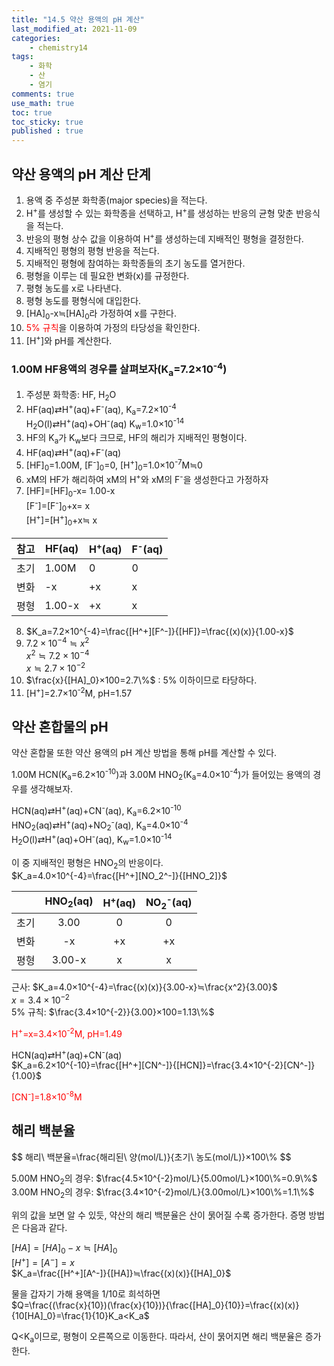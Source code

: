 ```yaml
---
title: "14.5 약산 용액의 pH 계산"
last_modified_at: 2021-11-09
categories:
    - chemistry14
tags:
    - 화학
    - 산
    - 염기
comments: true
use_math: true
toc: true
toc_sticky: true
published : true
---
```


## 약산 용액의 pH 계산 단계

1. 용액 중 주성분 화학종(major species)을 적는다.
2. H<sup>+</sup>를 생성할 수 있는 화학종을 선택하고, H<sup>+</sup>를 생성하는 반응의 균형 맞춘 반응식을 적는다.
3. 반응의 평형 상수 값을 이용하여 H<sup>+</sup>를 생성하는데 지배적인 평형을 결정한다.
4. 지배적인 평형의 평형 반응을 적는다.
5. 지배적인 평형에 참여하는 화학종들의 초기 농도를 열거한다.
6. 평형을 이루는 데 필요한 변화(x)를 규정한다.
7. 평형 농도를 x로 나타낸다.
8. 평형 농도를 평형식에 대입한다.
9. [HA]<sub>0</sub>-x≒[HA]<sub>0</sub>라 가정하여 x를 구한다.
10. <span style="color: red">5% 규칙</span>을 이용하여 가정의 타당성을 확인한다.
11. [H<sup>+</sup>]와 pH를 계산한다.

### 1.00M HF용액의 경우를 살펴보자(K<sub>a</sub>=7.2×10<sup>-4</sup>)

1. 주성분 화학종: HF, H<sub>2</sub>O
2. HF(aq)⇄H<sup>+</sup>(aq)+F<sup>-</sup>(aq), K<sub>a</sub>=7.2×10<sup>-4</sup>\
H<sub>2</sub>O(l)⇄H<sup>+</sup>(aq)+OH<sup>-</sup>(aq) K<sub>w</sub>=1.0×10<sup>-14</sup>
3. HF의 K<sub>a</sub>가 K<sub>w</sub>보다 크므로, HF의 해리가 지배적인 평형이다.
4. HF(aq)⇄H<sup>+</sup>(aq)+F<sup>-</sup>(aq)
5. [HF]<sub>0</sub>=1.00M, [F<sup>-</sup>]<sub>0</sub>=0, [H<sup>+</sup>]<sub>0</sub>=1.0×10<sup>-7</sup>M≒0
6. xM의 HF가 해리하여 xM의 H<sup>+</sup>와 xM의 F<sup>-</sup>을 생성한다고 가정하자
7. [HF]=[HF]<sub>0</sub>-x= 1.00-x\
[F<sup>-</sup>]=[F<sup>-</sup>]<sub>0</sub>+x= x\
[H<sup>+</sup>]=[H<sup>+</sup>]<sub>0</sub>+x≒ x

|참고|HF(aq)|H<sup>+</sup>(aq)|F<sup>-</sup>(aq)|
|---|---|---|---|
|초기|1.00M|0|0|
|변화|-x|+x|x|
|평형|1.00-x|+x|x|

8. $K_a=7.2×10^{-4}=\frac{[H^+][F^-]}{[HF]}=\frac{(x)(x)}{1.00-x}$
9. $7.2×10^{-4}≒x^2$\
$x^2≒7.2×10^{-4}$\
$x≒2.7×10^{-2}$
10. $\frac{x}{[HA]_0}×100=2.7\%$ : 5% 이하이므로 타당하다.
11. [H<sup>+</sup>]=2.7×10<sup>-2</sup>M, pH=1.57

## 약산 혼합물의 pH

약산 혼합물 또한 약산 용액의 pH 계산 방법을 통해 pH를 계산할 수 있다.

1.00M HCN(K<sub>a</sub>=6.2×10<sup>-10</sup>)과 3.00M HNO<sub>2</sub>(K<sub>a</sub>=4.0×10<sup>-4</sup>)가 들어있는 용액의 경우를 생각해보자.

HCN(aq)⇄H<sup>+</sup>(aq)+CN<sup>-</sup>(aq), K<sub>a</sub>=6.2×10<sup>-10</sup>\
HNO<sub>2</sub>(aq)⇄H<sup>+</sup>(aq)+NO<sub>2</sub><sup>-</sup>(aq), K<sub>a</sub>=4.0×10<sup>-4</sup>\
H<sub>2</sub>O(l)⇄H<sup>+</sup>(aq)+OH<sup>-</sup>(aq), K<sub>w</sub>=1.0×10<sup>-14</sup>

이 중 지배적인 평형은 HNO<sub>2</sub>의 반응이다.\
$K_a=4.0×10^{-4}=\frac{[H^+][NO_2^-]}{[HNO_2]}$

||HNO<sub>2</sub>(aq)|H<sup>+</sup>(aq)|NO<sub>2</sub><sup>-</sup>(aq)|
|---|:---:|:---:|:---:|
|초기|3.00|0|0|
|변화|-x|+x|+x|
|평형|3.00-x|x|x|

근사: $K_a=4.0×10^{-4}=\frac{(x)(x)}{3.00-x}≒\frac{x^2}{3.00}$\
$x=3.4×10^{-2}$\
5% 규칙: $\frac{3.4×10^{-2}}{3.00}×100=1.13\%$

<span style="color: red">H<sup>+</sup>=x=3.4×10<sup>-2</sup>M, pH=1.49</span>

HCN(aq)⇄H<sup>+</sup>(aq)+CN<sup>-</sup>(aq)\
$K_a=6.2×10^{-10}=\frac{[H^+][CN^-]}{[HCN]}=\frac{3.4×10^{-2}[CN^-]}{1.00}$

<span style="color:red">[CN<sup>-</sup>]=1.8×10<sup>-8</sup>M</span>

## 해리 백분율

<div class="notice--info">
$$
해리\ 백분율=\frac{해리된\ 양(mol/L)}{초기\ 농도(mol/L)}×100\%
$$
</div>

5.00M HNO<sub>2</sub>의 경우: $\frac{4.5×10^{-2}mol/L}{5.00mol/L}×100\%=0.9\%$ \
3.00M HNO<sub>2</sub>의 경우: $\frac{3.4×10^{-2}mol/L}{3.00mol/L}×100\%=1.1\%$

위의 값을 보면 알 수 있듯, 약산의 해리 백분율은 산이 묽어질 수록 증가한다. 증명 방법은 다음과 같다.

$[HA]=[HA]_0-x≒[HA]_0$\
$[H^+]=[A^-]=x$\
$K_a=\frac{[H^+][A^-]}{[HA]}≒\frac{(x)(x)}{[HA]_0}$

물을 갑자기 가해 용액을 1/10로 희석하면\
$Q=\frac{(\frac{x}{10})(\frac{x}{10})}{\frac{[HA]_0}{10}}=\frac{(x)(x)}{10[HA]_0}=\frac{1}{10}K_a<K_a$

Q<K<sub>a</sub>이므로, 평형이 오른쪽으로 이동한다. 따라서, 산이 묽어지면 해리 백분율은 증가한다.